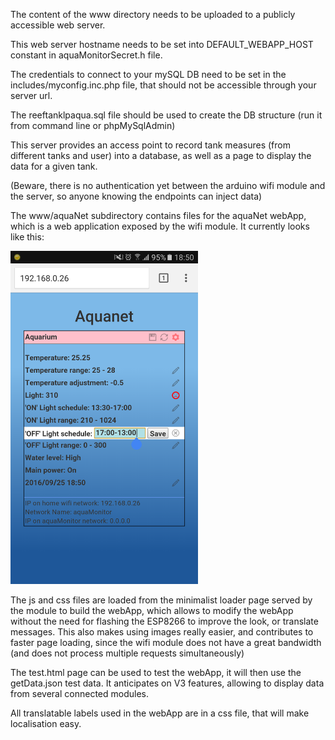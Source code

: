 
The content of the www directory needs to be uploaded to a publicly accessible web server.

This web server hostname needs to be set into DEFAULT_WEBAPP_HOST constant in aquaMonitorSecret.h file.

The credentials to connect to your mySQL DB need to be set in the includes/myconfig.inc.php file, that should not be accessible through your server url.

The reeftanklpaqua.sql file should be used to create the DB structure (run it from command line or phpMySqlAdmin)

This server provides an access point to record tank measures (from different tanks and user) into a database, as well as a page to display the data for a given tank.

(Beware, there is no authentication yet between the arduino wifi module and the server, so anyone knowing the endpoints can inject data)


The www/aquaNet subdirectory contains files for the aquaNet webApp, which is a web application exposed by the wifi module.
It currently looks like this:

<img src="../aquaNet.png" width="300px"/>


The js and css files are loaded from the minimalist loader page served by the module to build the webApp, which allows to modify the webApp without the need for flashing the ESP8266 to improve the look, or translate messages.
This also makes using images really easier, and contributes to faster page loading, since the wifi module does not have a great bandwidth (and does not process multiple requests simultaneously)

The test.html page can be used to test the webApp, it will then use the getData.json test data.
It anticipates on V3 features, allowing to display data from several connected modules.

All translatable labels used in the webApp are in a css file, that will make localisation easy.



